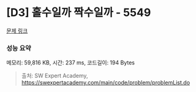 # [D3] 홀수일까 짝수일까 - 5549 

[문제 링크](https://swexpertacademy.com/main/code/problem/problemDetail.do?contestProbId=AWWxpEDaAVoDFAW4) 

### 성능 요약

메모리: 59,816 KB, 시간: 237 ms, 코드길이: 194 Bytes



> 출처: SW Expert Academy, https://swexpertacademy.com/main/code/problem/problemList.do